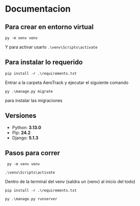 # Documentacion

## Para crear en entorno virtual

`py -m venv venv`

Y para activar usarlo `.\venv\Scripts\activate`

## Para instalar lo requerido

`pip install -r .\requirements.txt`

Entrar a la carpeta AeroTrack y ejecutar el siguiente comando

`py .\manage.py migrate`

para instalar las migraciones

## Versiones

- Python: **3.13.0**
- Pip: **24.2**
- Django: **5.1.3**


## Pasos para correr

` py -m venv venv`

`.\venv\Scripts\activate`

Dentro de la terminal del venv (saldra un (venv) al inicio del todo)

`pip install -r .\requirements.txt`

`py .\manage.py runserver`
